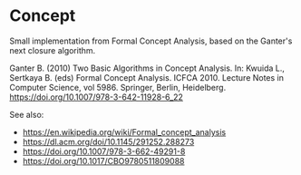# Concept

Small implementation from Formal Concept Analysis, based on the Ganter's next closure algorithm.

Ganter B. (2010) Two Basic Algorithms in Concept Analysis. In: Kwuida L., Sertkaya B. (eds) Formal Concept Analysis.
ICFCA 2010. Lecture Notes in Computer Science, vol 5986. Springer, Berlin, Heidelberg. https://doi.org/10.1007/978-3-642-11928-6_22

See also:
* https://en.wikipedia.org/wiki/Formal_concept_analysis
* https://dl.acm.org/doi/10.1145/291252.288273
* https://doi.org/10.1007/978-3-662-49291-8
* https://doi.org/10.1017/CBO9780511809088